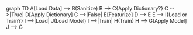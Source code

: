 graph TD
A[Load Data] --> B(Sanitize)
B --> C{Apply Dictionary?}
C -->|True| D[Apply Dictionary]
C -->|False| E[Featurize]
D --> E
E --> I{Load or Train?}
I -->|Load| J(Load Model)
I -->|Train| H(Train)
H --> G[Apply Model]
J --> G

